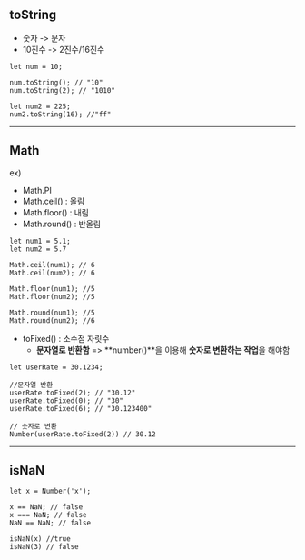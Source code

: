 ## toString

-   숫자 -> 문자
-   10진수 -> 2진수/16진수

```
let num = 10;

num.toString(); // "10"
num.toString(2); // "1010"

let num2 = 225;
num2.toString(16); //"ff"

```

---

## Math

ex)

-   Math.PI
-   Math.ceil() : 올림
-   Math.floor() : 내림
-   Math.round() : 반올림

```
let num1 = 5.1;
let num2 = 5.7

Math.ceil(num1); // 6
Math.ceil(num2); // 6

Math.floor(num1); //5
Math.floor(num2); //5

Math.round(num1); //5
Math.round(num2); //6

```

-   toFixed() : 소수점 자릿수
    -   **문자열로 반환함**
        => **number()**을 이용해 **숫자로 변환하는 작업**을 해야함

```
let userRate = 30.1234;

//문자열 반환
userRate.toFixed(2); // "30.12"
userRate.toFixed(0); // "30"
userRate.toFixed(6); // "30.123400"

// 숫자로 변환
Number(userRate.toFixed(2)) // 30.12
```

---

## isNaN

```
let x = Number('x');

x == NaN; // false
x === NaN; // false
NaN == NaN; // false

isNaN(x) //true
isNaN(3) // false
```
